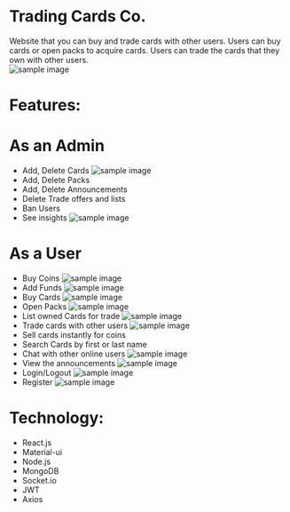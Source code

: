 # Trading Cards Co.
Website that you can buy and trade cards with other users.
Users can buy cards or open packs to acquire cards.
Users can trade the cards that they own with other users.
<br/>
![sample image](https://github.com/fcamgz/tradingcards-public/blob/main/images/welcome-page.PNG?raw=true)

# Features:
# As an Admin
- Add, Delete Cards
![sample image](https://github.com/fcamgz/tradingcards-public/blob/main/images/add-card.PNG?raw=true)
- Add, Delete Packs
- Add, Delete Announcements
- Delete Trade offers and lists
- Ban Users
- See insights
![sample image](https://github.com/fcamgz/tradingcards-public/blob/main/images/admin-dashboard.PNG?raw=true)

# As a User
- Buy Coins
![sample image](https://github.com/fcamgz/tradingcards-public/blob/main/images/buy-coins.PNG?raw=true)
- Add Funds
![sample image](https://github.com/fcamgz/tradingcards-public/blob/main/images/add-funds.PNG?raw=true)
- Buy Cards
![sample image](https://github.com/fcamgz/tradingcards-public/blob/main/images/buy-card.PNG?raw=true)
- Open Packs
![sample image](https://github.com/fcamgz/tradingcards-public/blob/main/images/open-pack.PNG?raw=true)
- List owned Cards for trade
![sample image](https://github.com/fcamgz/tradingcards-public/blob/main/images/trade-market.PNG?raw=true)
- Trade cards with other users
![sample image](https://github.com/fcamgz/tradingcards-public/blob/main/images/trade-offer.PNG?raw=true)
- Sell cards instantly for coins
- Search Cards by first or last name
- Chat with other online users
![sample image](https://github.com/fcamgz/tradingcards-public/blob/main/images/chat.PNG?raw=true)
- View the announcements
![sample image](https://github.com/fcamgz/tradingcards-public/blob/main/images/announcements.PNG?raw=true)
- Login/Logout
![sample image](https://github.com/fcamgz/tradingcards-public/blob/main/images/login.PNG?raw=true)
- Register
![sample image](https://github.com/fcamgz/tradingcards-public/blob/main/images/register.PNG?raw=true)

# Technology: 
- React.js
- Material-ui
- Node.js
- MongoDB
- Socket.io
- JWT
- Axios

